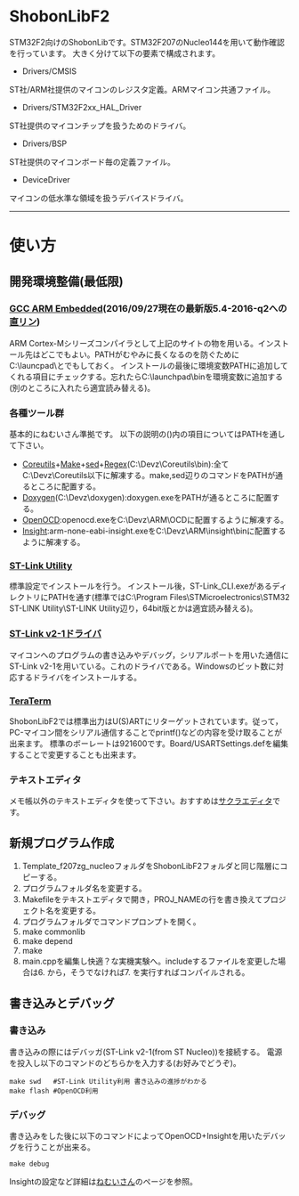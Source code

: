 ShobonLibF2
======================
STM32F2向けのShobonLibです。STM32F207のNucleo144を用いて動作確認を行っています。
大きく分けて以下の要素で構成されます。

+   Drivers/CMSIS

ST社/ARM社提供のマイコンのレジスタ定義。ARMマイコン共通ファイル。

+   Drivers/STM32F2xx\_HAL\_Driver

ST社提供のマイコンチップを扱うためのドライバ。

+   Drivers/BSP

ST社提供のマイコンボード毎の定義ファイル。

+   DeviceDriver

マイコンの低水準な領域を扱うデバイスドライバ。

-----------------------
# 使い方
## 開発環境整備(最低限)
### [GCC ARM Embedded](https://launchpad.net/gcc-arm-embedded)(2016/09/27現在の最新版5.4-2016-q2への[直リン](https://launchpad.net/gcc-arm-embedded/5.0/5-2016-q2-update/+download/gcc-arm-none-eabi-5_4-2016q2-20160622-win32.exe))

ARM Cortex-Mシリーズコンパイラとして上記のサイトの物を用いる。インストール先はどこでもよい。PATHがむやみに長くなるのを防ぐためにC:\launcpad\とでもしておく。
インストールの最後に環境変数PATHに追加してくれる項目にチェックする。忘れたらC:\launchpad\binを環境変数に追加する(別のところに入れたら適宜読み替える)。

### 各種ツール群

基本的にねむいさん準拠です。
以下の説明の()内の項目についてはPATHを通して下さい。

+ [Coreutils](http://gnuwin32.sourceforge.net/packages/coreutils.htm)+[Make](http://gnuwin32.sourceforge.net/packages/make.htm)+[sed](http://gnuwin32.sourceforge.net/packages/sed.htm)+[Regex](http://gnuwin32.sourceforge.net/packages/regex.htm)(C:\Devz\Coreutils\bin):全てC:\Devz\Coreutils以下に解凍する。make,sed辺りのコマンドをPATHが通るところに配置する。
+ [Doxygen](http://www.stack.nl/~dimitri/doxygen/download.html#latestsrc)(C:\Devz\doxygen):doxygen.exeをPATHが通るところに配置する。
+ [OpenOCD](http://nemuisan.blog.bai.ne.jp/?eid=192848):openocd.exeをC:\Devz\ARM\OCDに配置するように解凍する。
+ [Insight](https://en.osdn.jp/projects/sfnet_netx-arm-elf-gc/releases/):arm-none-eabi-insight.exeをC:\Devz\ARM\insight\binに配置するように解凍する。

### [ST-Link Utility](http://www.st.com/content/st_com/ja/products/embedded-software/development-tool-software/stsw-link004.html)

標準設定でインストールを行う。
インストール後，ST-Link_CLI.exeがあるディレクトリにPATHを通す(標準ではC:\Program Files\STMicroelectronics\STM32 ST-LINK Utility\ST-LINK Utility辺り，64bit版とかは適宜読み替える)。

### [ST-Link v2-1ドライバ](http://www.st.com/content/st_com/ja/products/embedded-software/development-tool-software/stsw-link009.html)

マイコンへのプログラムの書き込みやデバッグ，シリアルポートを用いた通信にST-Link v2-1を用いている。これのドライバである。Windowsのビット数に対応するドライバをインストールする。

### [TeraTerm](http://www.forest.impress.co.jp/library/software/utf8teraterm/)

ShobonLibF2では標準出力はU(S)ARTにリターゲットされています。従って，PC-マイコン間をシリアル通信することでprintf()などの内容を受け取ることが出来ます。
標準のボーレートは921600です。Board/USARTSettings.defを編集することで変更することも出来ます。

### テキストエディタ

メモ帳以外のテキストエディタを使って下さい。おすすめは[サクラエディタ](http://sakura-editor.sourceforge.net/)です。

## 新規プログラム作成

1. Template_f207zg_nucleoフォルダをShobonLibF2フォルダと同じ階層にコピーする。
2. プログラムフォルダ名を変更する。
3. Makefileをテキストエディタで開き，PROJ_NAMEの行を書き換えてプロジェクト名を変更する。
4. プログラムフォルダでコマンドプロンプトを開く。
5. make commonlib
6. make depend
7. make
8. main.cppを編集し快適？な実機実験へ。includeするファイルを変更した場合は6. から，そうでなければ7. を実行すればコンパイルされる。

## 書き込みとデバッグ
### 書き込み
書き込みの際にはデバッガ(ST-Link v2-1(from ST Nucleo))を接続する。
電源を投入し以下のコマンドのどちらかを入力する(お好みでどうぞ)。

    make swd   #ST-Link Utility利用 書き込みの進捗がわかる
    make flash #OpenOCD利用

### デバッグ
書き込みをした後に以下のコマンドによってOpenOCD+Insightを用いたデバッグを行うことが出来る。

    make debug

Insightの設定など詳細は[ねむいさん](http://nemuisan.blog.bai.ne.jp/?eid=188402)のページを参照。
